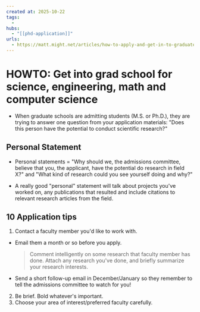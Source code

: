 ```yaml
--- 
created at: 2025-10-22
tags:
  - 
hubs:
  - "[[phd-application]]"
urls:
  - https://matt.might.net/articles/how-to-apply-and-get-in-to-graduate-school-in-science-mathematics-engineering-or-computer-science/
---
```


# HOWTO: Get into grad school for science, engineering, math and computer science

* When graduate schools are admitting students (M.S. or Ph.D.), they are trying to answer one question from your application materials: "Does this person have the potential to conduct scientific research?" 

## Personal Statement 

* Personal statements = "Why should we, the admissions committee, believe that you, the applicant, have the potential do research in field X?" and "What kind of research could you see yourself doing and why?"

* A really good "personal" statement will talk about projects you've worked on, any publications that resulted and include citations to relevant research articles from the field.

## 10 Application tips 

1. Contact a faculty member you'd like to work with.
  * Email them a month or so before you apply.
    > Comment intelligently on some research that faculty member has done. Attach any research you've done, and briefly summarize your research interests.
  * Send a short follow-up email in December/January so they remember to tell the admissions committee to watch for you! 
2. Be brief. Bold whatever's important.
3. Choose your area of interest/preferred faculty carefully.
